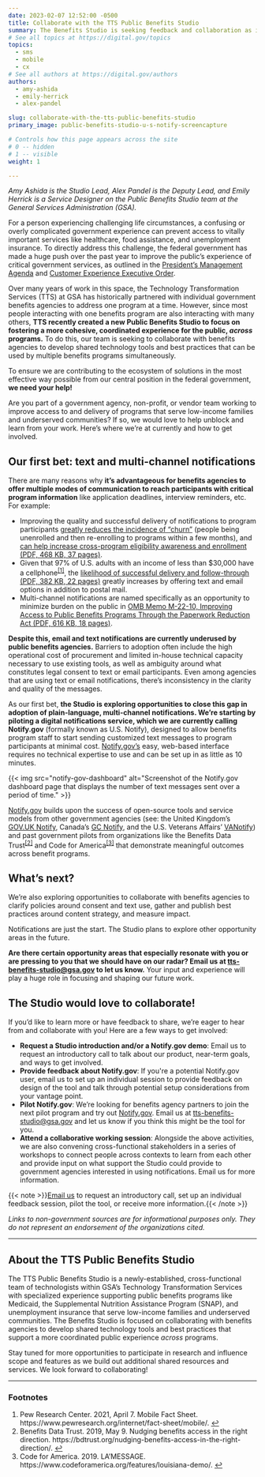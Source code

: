 ```yaml
---
date: 2023-02-07 12:52:00 -0500
title: Collaborate with the TTS Public Benefits Studio
summary: The Benefits Studio is seeking feedback and collaboration as it explores texting as a tool to improve the public experience of benefits programs.
# See all topics at https://digital.gov/topics
topics:
  - sms
  - mobile
  - cx
# See all authors at https://digital.gov/authors
authors:
  - amy-ashida
  - emily-herrick
  - alex-pandel

slug: collaborate-with-the-tts-public-benefits-studio
primary_image: public-benefits-studio-u-s-notify-screencapture

# Controls how this page appears across the site
# 0 -- hidden
# 1 -- visible
weight: 1

---
```


*Amy Ashida is the Studio Lead, Alex Pandel is the Deputy Lead, and Emily Herrick is a Service Designer on the Public Benefits Studio team at the General Services Administration (GSA).*

For a person experiencing challenging life circumstances, a confusing or overly complicated government experience can prevent access to vitally important services like healthcare, food assistance, and unemployment insurance. To directly address this challenge, the federal government has made a huge push over the past year to improve the public’s experience of critical government services, as outlined in the [President’s Management Agenda](https://www.performance.gov/pma/vision/#section-8) and [Customer Experience Executive Order](https://www.whitehouse.gov/briefing-room/presidential-actions/2021/12/13/executive-order-on-transforming-federal-customer-experience-and-service-delivery-to-rebuild-trust-in-government/).

Over many years of work in this space, the Technology Transformation Services (TTS) at GSA has historically partnered with individual government benefits agencies to address one program at a time. However, since most people interacting with one benefits program are also interacting with many others, **TTS recently created a new Public Benefits Studio to focus on fostering a more cohesive, coordinated experience for the public, _across_ programs.** To do this, our team is seeking to collaborate with benefits agencies to develop shared technology tools and best practices that can be used by multiple benefits programs simultaneously.

To ensure we are contributing to the ecosystem of solutions in the most effective way possible from our central position in the federal government, **we need your help!**

Are you part of a government agency, non-profit, or vendor team working to improve access to and delivery of programs that serve low-income families and underserved communities? If so, we would love to help unblock and learn from your work. Here’s where we’re at currently and how to get involved.

## Our first bet: text and multi-channel notifications

There are many reasons why **it’s advantageous for benefits agencies to offer multiple modes of communication to reach participants with critical program information** like application deadlines, interview reminders, etc. For example:

* Improving the quality and successful delivery of notifications to program participants [greatly reduces the incidence of “churn”](http://ladepthealth.blogspot.com/2020/03/cell-phones-as-safety-net-lifeline-what.html) (people being unenrolled and then re-enrolling to programs within a few months), and [can help increase cross-program eligibility awareness and enrollment (PDF, 468 KB, 37 pages)](https://www1.nyc.gov/assets/opportunity/pdf/specialinitiatives/local-law/LL60-benefits-access-report-final.pdf).
* Given that 97% of U.S. adults with an income of less than $30,000 have a cellphone<sup><a aria-describedby="footnote-label" href="#fn1" id="footnotes-ref1">\[1]</a></sup>, the [likelihood of successful delivery and follow-through (PDF, 382 KB, 22 pages)](https://www.medicaid.gov/state-resource-center/downloads/mac-learning-collaboratives/ensrng-contnty-cvrg-prvntng-inprprte-trmntns-part-2.pdf) greatly increases by offering text and email options in addition to postal mail.
* Multi-channel notifications are named specifically as an opportunity to minimize burden on the public in [OMB Memo M-22-10, Improving Access to Public Benefits Programs Through the Paperwork Reduction Act (PDF, 616 KB, 18 pages)](https://www.whitehouse.gov/wp-content/uploads/2022/04/M-22-10.pdf).

**Despite this, email and text notifications are currently underused by public benefits agencies.** Barriers to adoption often include the high operational cost of procurement and limited in-house technical capacity necessary to use existing tools, as well as ambiguity around what constitutes legal consent to text or email participants. Even among agencies that are using text or email notifications, there’s inconsistency in the clarity and quality of the messages.

As our first bet, **the Studio is exploring opportunities to close this gap in adoption of plain-language, multi-channel notifications. We’re starting by piloting a digital notifications service, which we are currently calling Notify.gov** (formally known as U.S. Notify), designed to allow benefits program staff to start sending customized text messages to program participants at minimal cost. [Notify.gov’s](http://notify.gov/) easy, web-based interface requires no technical expertise to use and can be set up in as little as 10 minutes.

{{< img src="notify-gov-dashboard" alt="Screenshot of the Notify.gov dashboard page that displays the number of text messages sent over a period of time." >}}

[Notify.gov](http://notify.gov/) builds upon the success of open-source tools and service models from other government agencies (see: the United Kingdom’s [GOV.UK Notify](https://www.notifications.service.gov.uk/), Canada’s [GC Notify](https://notification.canada.ca/), and the U.S. Veterans Affairs’ [VANotify](https://va.org/the-department-of-veterans-affairs-launches-vanotify-expected-to-streamline-official-communication/)) and past government pilots from organizations like the Benefits Data Trust<sup><a aria-describedby="footnote-label" href="#fn2" id="footnotes-ref2">\[2]</a></sup> and Code for America<sup><a aria-describedby="footnote-label" href="#fn3" id="footnotes-ref3">\[3]</a></sup> that demonstrate meaningful outcomes across benefit programs.

## What’s next?

We’re also exploring opportunities to collaborate with benefits agencies to clarify policies around consent and text use, gather and publish best practices around content strategy, and measure impact.

Notifications are just the start. The Studio plans to explore other opportunity areas in the future.

**Are there certain opportunity areas that especially resonate with you or are pressing to you that we should have on our radar? Email us at [tts-benefits-studio@gsa.gov](mailto:tts-benefits-studio@gsa.gov) to let us know.** Your input and experience will play a huge role in focusing and shaping our future work.

## The Studio would love to collaborate!

If you’d like to learn more or have feedback to share, we’re eager to hear from and collaborate with you! Here are a few ways to get involved:

* **Request a Studio introduction and/or a Notify.gov demo**: Email us to request an introductory call to talk about our product, near-term goals, and ways to get involved.
* **Provide feedback about Notify.gov**: If you're a potential Notify.gov user, email us to set up an individual session to provide feedback on design of the tool and talk through potential setup considerations from your vantage point.
* **Pilot Notify.gov**: We’re looking for benefits agency partners to join the next pilot program and try out [Notify.gov](http://notify.gov/). Email us at [tts-benefits-studio@gsa.gov](mailto:tts-benefits-studio@gsa.gov) and let us know if you think this might be the tool for you.
* **Attend a collaborative working session**: Alongside the above activities, we are also convening cross-functional stakeholders in a series of workshops to connect people across contexts to learn from each other and provide input on what support the Studio could provide to government agencies interested in using notifications. Email us for more information.

{{< note >}}[Email us](<mailto:tts-benefits-studio@gsa.gov?subject=Learn more about Notify.gov>) to request an introductory call, set up an individual feedback session, pilot the tool, or receive more information.{{< /note >}}

*Links to non-government sources are for informational purposes only. They do not represent an endorsement of the organizations cited.*

---

## About the TTS Public Benefits Studio

The TTS Public Benefits Studio is a newly-established, cross-functional team of technologists within GSA’s Technology Transformation Services with specialized experience supporting public benefits programs like Medicaid, the Supplemental Nutrition Assistance Program (SNAP), and unemployment insurance that serve low-income families and underserved communities. The Benefits Studio is focused on collaborating with benefits agencies to develop shared technology tools and best practices that support a more coordinated public experience _across_ programs.

Stay tuned for more opportunities to participate in research and influence scope and features as we build out additional shared resources and services. We look forward to collaborating!

---

<footer>
<h3 id="footnote-label">Footnotes</h3>
<ol>
<li id="fn1">Pew Research Center. 2021, April 7. Mobile Fact Sheet. https://www.pewresearch.org/internet/fact-sheet/mobile/. <a href="#footnotes-ref1" aria-label="Back to content">↩</a></li>
<li id="fn2">Benefits Data Trust. 2019, May 9. Nudging benefits access in the right direction. https://bdtrust.org/nudging-benefits-access-in-the-right-direction/. <a href="#footnotes-ref2" aria-label="Back to content">↩</a></li>
<li id="fn3">Code for America. 2019. LA’MESSAGE. https://www.codeforamerica.org/features/louisiana-demo/. <a href="#footnotes-ref3" aria-label="Back to content">↩</a></li>
</ol>
<footer>

